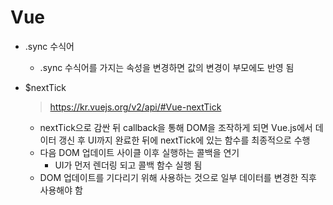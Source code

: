 # Vue

- .sync 수식어
  - .sync 수식어를 가지는 속성을 변경하면 값의 변경이 부모에도 반영 됨

- $nextTick

  > https://kr.vuejs.org/v2/api/#Vue-nextTick

  - nextTick으로 감싼 뒤 callback을 통해 DOM을 조작하게 되면 Vue.js에서 데이터 갱신 후 UI까지 완료한 뒤에 nextTick에 있는 함수를 최종적으로 수행
  - 다음 DOM 업데이트 사이클 이후 실행하는 콜백을 연기
    - UI가 먼저 렌더링 되고 콜백 함수 실행 됨
  - DOM 업데이트를 기다리기 위해 사용하는 것으로 일부 데이터를 변경한 직후 사용해야 함
